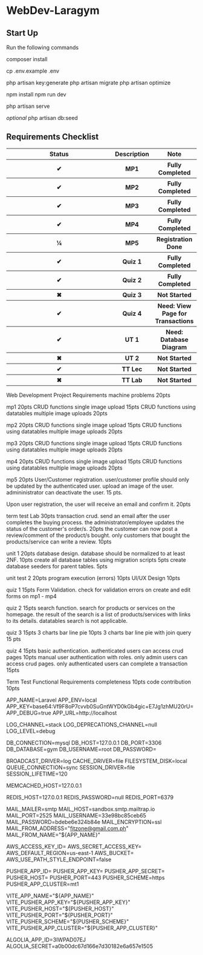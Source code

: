 # WebDev-Laragym

<h2>Start Up</h2>
Run the following commands

composer install

cp .env.example .env

php artisan key:generate
php artisan migrate
php artisan optimize

npm install
npm run dev

php artisan serve

*optional*
php artisan db:seed

<h2>Requirements Checklist</h2>
<html>
<table>
    <tr>
    <th style="width:100%;">Status</th>
    <th>Description</th>
    <th>Note</th>
    </tr>
    <tr>
        <th>✔</th>
        <th>MP1</th>
        <th>Fully Completed</th>
    </tr>
    <tr>
        <th>✔</th>
        <th>MP2</th>
        <th>Fully Completed</th>
    </tr>
    <tr>
        <th>✔</th>
        <th>MP3</th>
        <th>Fully Completed</th>
    </tr>
    <tr>
        <th>✔</th>
        <th>MP4</th>
        <th>Fully Completed</th>
    </tr>
    <tr>
        <th>¼</th>
        <th>MP5</th>
        <th>Registration Done</th>
    </tr>
    <tr>
        <th>✔</th>
        <th>Quiz 1</th>
        <th>Fully Completed</th>
    </tr>
    <tr>
        <th>✔</th>
        <th>Quiz 2</th>
        <th>Fully Completed</th>
    </tr>
    <tr>
        <th>✖</th>
        <th>Quiz 3</th>
        <th>Not Started</th>
    </tr>
    <tr>
        <th>✔</th>
        <th>Quiz 4</th>
        <th>Need: View Page for Transactions</th>
    </tr>
    <tr>
        <th>✔</th>
        <th>UT 1</th>
        <th>Need: Database Diagram</th>
    </tr>
    <tr>
        <th>✖</th>
        <th>UT 2</th>
        <th>Not Started</th>
    </tr>
    <tr>
        <th>✔</th>
        <th>TT Lec</th>
        <th>Not Started</th>
    </tr>
    <tr>
        <th>✖</th>
        <th>TT Lab</th>
        <th>Not Started</th>
    </tr>

</table>

</body>
</html>

Web Development Project Requirements
machine problems 20pts

 mp1 20pts 
CRUD functions single image upload 15pts
	CRUD functions using datatables multiple image uploads 20pts

mp2 20pts 
CRUD functions single image upload 15pts
	CRUD functions using datatables multiple image uploads 20pts
 
mp3 20pts 
CRUD functions single image upload 15pts
	CRUD functions using datatables multiple image uploads 20pts
 
mp4 20pts 
CRUD functions single image upload 15pts
	CRUD functions using datatables multiple image uploads 20pts
 
mp5 20pts 
User/Customer registration. user/customer profile should only be updated by the authenticated user. upload an image of the user. admininistrator can deactivate the user. 15 pts.

Upon user registration, the user will receive an email and confirm it. 20pts

term test Lab 30pts
transaction crud. send an email after the user completes the buying process. the administrator/employee updates the status of the customer's order/s. 20pts
the customer can now post a review/comment of the product/s bought. only customers that bought the products/service can write a review. 10pts



unit 1 20pts
database design. database should be normalized to at least 2NF. 10pts
create all database tables using migration scripts 5pts
create database seeders for parent tables. 5pts

unit test 2 20pts
program execution (errors) 10pts
UI/UX Design 10pts

quiz 1 15pts
Form Validation. check for validation errors on create and edit forms on mp1 - mp4

quiz 2 15pts
search function. search for products or services on the homepage. the result of the search is a list of products/services with links to its details. datatables search is not applicable.

quiz 3 15pts
3 charts bar line pie 10pts
3 charts bar line pie with join query 15 pts

quiz 4 15pts
basic authentication. authenticated users can access crud pages  10pts
manual user authentication with roles. only admin users can access crud pages. only authenticated users can complete a transaction 15pts     

Term Test 
Functional Requirements completeness 10pts
code contribution 10pts


APP_NAME=Laravel
APP_ENV=local
APP_KEY=base64:Vf9F8oP7cvvb0SuGntWYD0kGb4gic+E7Jg1zhMU20rU=
APP_DEBUG=true
APP_URL=http://localhost

LOG_CHANNEL=stack
LOG_DEPRECATIONS_CHANNEL=null
LOG_LEVEL=debug

DB_CONNECTION=mysql
DB_HOST=127.0.0.1
DB_PORT=3306
DB_DATABASE=gym
DB_USERNAME=root
DB_PASSWORD=

BROADCAST_DRIVER=log
CACHE_DRIVER=file
FILESYSTEM_DISK=local
QUEUE_CONNECTION=sync
SESSION_DRIVER=file
SESSION_LIFETIME=120

MEMCACHED_HOST=127.0.0.1

REDIS_HOST=127.0.0.1
REDIS_PASSWORD=null
REDIS_PORT=6379

MAIL_MAILER=smtp
MAIL_HOST=sandbox.smtp.mailtrap.io
MAIL_PORT=2525
MAIL_USERNAME=33e98bc85ceb65
MAIL_PASSWORD=bdebe6e324b84e
MAIL_ENCRYPTION=ssl
MAIL_FROM_ADDRESS="fitzone@gmail.com.ph"
MAIL_FROM_NAME="${APP_NAME}"

AWS_ACCESS_KEY_ID=
AWS_SECRET_ACCESS_KEY=
AWS_DEFAULT_REGION=us-east-1
AWS_BUCKET=
AWS_USE_PATH_STYLE_ENDPOINT=false

PUSHER_APP_ID=
PUSHER_APP_KEY=
PUSHER_APP_SECRET=
PUSHER_HOST=
PUSHER_PORT=443
PUSHER_SCHEME=https
PUSHER_APP_CLUSTER=mt1

VITE_APP_NAME="${APP_NAME}"
VITE_PUSHER_APP_KEY="${PUSHER_APP_KEY}"
VITE_PUSHER_HOST="${PUSHER_HOST}"
VITE_PUSHER_PORT="${PUSHER_PORT}"
VITE_PUSHER_SCHEME="${PUSHER_SCHEME}"
VITE_PUSHER_APP_CLUSTER="${PUSHER_APP_CLUSTER}"

ALGOLIA_APP_ID=3IWPAD07EJ
ALGOLIA_SECRET=a0b00dc67d166e7d30182e6a657e1505
